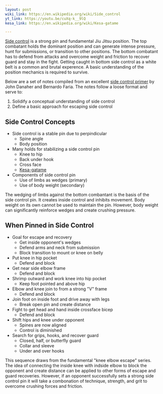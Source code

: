 ```yaml
---
layout: post
wiki_link: https://en.wikipedia.org/wiki/Side_control
yt_link: https://youtu.be/cuXq-k__9lQ
kesa_link: https://en.wikipedia.org/wiki/Kesa-gatame

---
```


[Side control]({{page.wiki_link}}) is a strong pin and fundamental Jiu Jitsu position. The top combatant holds the dominant position and can generate intense pressure, hunt for submissions, or transition to other positions. The bottom combatant has to defend from attacks and overcome weight and friction to recover guard and stay in the fight. Getting caught in bottom side control as a white belt is a common and brutal experence. A basic understanding of the position mechanics is required to survive.

Below are a set of notes compiled from an excellent [side control primer]({{page.yt_link}}) by John Danaher and Bernardo Faria. The notes follow a loose format and serve to:

1. Solidify a conceptual understanding of side control
2. Define a basic approach for escaping side control

## Side Control Concepts

- Side control is a stable pin due to perpindicular
	- Spine angle
	- Body position
- Many holds for stabilizing a side control pin
	- Knee to hip
	- Back under hook
	- Cross face
	- [Kesa-gatame]({{page.kesa_link}})
- Components of side control pin
	- Use of limbs as wedges (primary)
	- Use of body weight (secondary)

The wedging of limbs against the bottom combantant is the basis of the side control pin. It creates inside control and inhibits movement. Body weight on its own cannot be used to maintain the pin. However, body weight can significantly reinforce wedges and create crushing pressure.

## When Pinned in Side Control

- Goal for escape and recovery
	- Get inside opponent's wedges
	- Defend arms and neck from submission
	- Block transition to mount or knee on belly
- Put knee in hip pocket
	- Defend and block
- Get near side elbow frame 
	- Defend and block
- Shrimp outward and work knee into hip pocket
	- Keep foot pointed and above hip
- Elbow and knee join to from a strong "V" frame
	- Defend and block
- Join foot on inside foot and drive away with legs
	- Break open pin and create distance
- Fight to get head and hand inside crossface bicep
	- Defend and block
- Shift hips and knee under opponent
	- Spines are now aligned
	- Control is diminished
- Search for grips, hooks, and recover guard
	- Closed, half, or butterfly guard
	- Collar and sleeve
	- Under and over hooks

This sequence draws from the fundamental "knee elbow escape" series. The idea of connecting the inside knee with indside elbow to block the opponent and create distance can be applied to other forms of escape and guard recoveries. However, if an opponent successfully sets a strong side control pin it will take a combonation of technique, strength, and grit to overcome crushing forces and friction.
